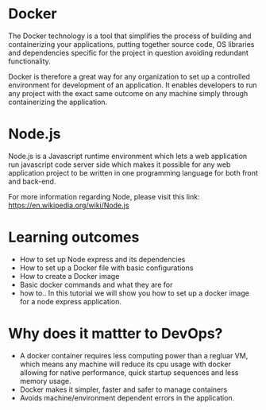 #

# Docker

The Docker technology is a tool that simplifies the process of building and containerizing your applications, putting together source code, OS libraries and dependencies specific for the project in question avoiding redundant functionality.

Docker is therefore a great way for any organization to set up a controlled environment for development of an application. It enables developers to run any project with the exact same outcome on any machine simply through containerizing the application.

# Node.js

Node.js is a Javascript runtime environment which lets a web application run javascript code server side which makes it possible for any web application project to be written in one programming language for both front and back-end.

For more information regarding Node, please visit this link:
https://en.wikipedia.org/wiki/Node.js

# Learning outcomes

- How to set up Node express and its dependencies
- How to set up a Docker file with basic configurations
- How to create a Docker image
- Basic docker commands and what they are for
- how to.. In this tutorial we will show you how to set up a docker image for a node express application.

# Why does it mattter to DevOps?

- A docker container requires less computing power than a regluar VM, which means any machine will reduce its cpu usage with docker allowing for native performance, quick startup sequences and less memory usage.
- Docker makes it simpler, faster and safer to manage containers
- Avoids machine/environment dependent errors in the application.
